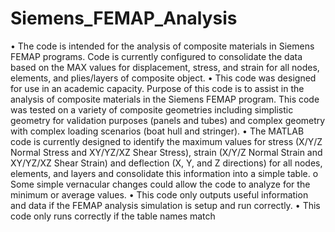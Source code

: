 # Siemens_FEMAP_Analysis
• The code is intended for the analysis of composite materials in Siemens FEMAP programs. Code is currently configured to consolidate the data based on the MAX values for displacement, stress, and strain for all nodes, elements, and plies/layers of composite object.
• This code was designed for use in an academic capacity. Purpose of this code is to assist 
in the analysis of composite materials in the Siemens FEMAP program. This code was 
tested on a variety of composite geometries including simplistic geometry for validation 
purposes (panels and tubes) and complex geometry with complex loading scenarios 
(boat hull and stringer).
• The MATLAB code is currently designed to identify the maximum values for stress (X/Y/Z 
Normal Stress and XY/YZ/XZ Shear Stress), strain (X/Y/Z Normal Strain and XY/YZ/XZ 
Shear Strain) and deflection (X, Y, and Z directions) for all nodes, elements, and layers 
and consolidate this information into a simple table.
o Some simple vernacular changes could allow the code to analyze for the 
minimum or average values.
• This code only outputs useful information and data if the FEMAP analysis simulation is 
setup and run correctly.
• This code only runs correctly if the table names match
